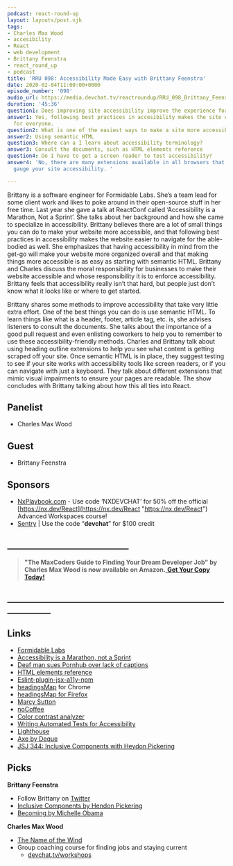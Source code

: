 ```yaml
---
podcast: react-round-up
layout: layouts/post.njk
tags:
- Charles Max Wood
- accesibility
- React
- web development
- Brittany Feenstra
- react_round_up
- podcast
title: 'RRU 098: Accessibility Made Easy with Brittany Feenstra'
date: 2020-02-04T11:00:00+0000
episode_number: '098'
audio_url: https://media.devchat.tv/reactroundup/RRU_098_Brittany_Feenstra.mp3
duration: '45:36'
question1: Does improving site accessibility improve the experience for everyone?
answer1: Yes, following best practices in accesibility makes the site easier to navigate
  for everyone.
question2: What is one of the easiest ways to make a site more accessible?
answer2: Using semantic HTML
question3: Where can a I learn about accessibility terminology?
answer3: Consult the documents, such as HTML elements reference
question4: Do I have to get a screen reader to test accessibility?
answer4: 'No, there are many extensions available in all browsers that can help you
  gauge your site accessibility. '

---
```

Brittany is a software engineer for Formidable Labs. She’s a team lead for some client work and likes to poke around in their open-source stuff in her free time. Last year she gave a talk at ReactConf called ‘Accessibility is a Marathon, Not a Sprint’. She talks about her background and how she came to specialize in accessibility. Brittany believes there are a lot of small things you can do to make your website more accessible, and that following best practices in accessibility makes the website easier to navigate for the able-bodied as well. She emphasizes that having accessibility in mind from the get-go will make your website more organized overall and that making things more accessible is as easy as starting with semantic HTML. Brittany and Charles discuss the moral responsibility for businesses to make their website accessible and whose responsibility it is to enforce accessibility. Brittany feels that accessibility really isn’t that hard, but people just don’t know what it looks like or where to get started.

Brittany shares some methods to improve accessibility that take very little extra effort. One of the best things you can do is use semantic HTML. To learn things like what is a header, footer, article tag, etc. is, she advises listeners to consult the documents. She talks about the importance of a good pull request and even enlisting coworkers to help you to remember to use these accessibility-friendly methods. Charles and Brittany talk about using heading outline extensions to help you see what content is getting scraped off your site. Once semantic HTML is in place, they suggest testing to see if your site works with accessibility tools like screen readers, or if you can navigate with just a keyboard. They talk about different extensions that mimic visual impairments to ensure your pages are readable. The show concludes with Brittany talking about how this all ties into React.

## Panelist

* Charles Max Wood

## Guest

* Brittany Feenstra

## Sponsors

* [NxPlaybook.com](http://nxplaybook.com/) - Use code ‘NXDEVCHAT’ for 50% off the official[ ](https://nx.dev/React)[https://nx.dev/React](https://nx.dev/React "https://nx.dev/React") Advanced Workspaces course!
* [Sentry](http://sentry.io/) | Use the code “**devchat**” for $100 credit

## **____________________________**

> **"The MaxCoders Guide to Finding Your Dream Developer Job" by Charles Max Wood is now available on Amazon.**[ **Get Your Copy Today!**](https://www.amazon.com/gp/product/B081MBL5C9/ref=as_li_ss_tl?ie=UTF8&linkCode=sl1&tag=devchattv-20&linkId=9d61363241636e2546ef46abba198746&language=en_US)

## **____________________________________________________________**

## Links

* [Formidable Labs](https://formidable.com/)
* [Accessibility is a Marathon, not a Sprint](https://www.youtube.com/watch?v=ONSD-t4gBb8)
* [Deaf man sues Pornhub over lack of captions](https://abcnews.go.com/US/deaf-man-sues-pornhub-lack-closed-captions/story?id=68354500)
* [HTML elements reference](https://developer.mozilla.org/en-US/docs/Web/HTML/Element)
* [Eslint-plugin-jsx-a11y-npm](https://www.npmjs.com/package/eslint-plugin-jsx-a11y)
* [headingsMap](https://chrome.google.com/webstore/detail/headingsmap/flbjommegcjonpdmenkdiocclhjacmbi?hl=en) for Chrome
* [headingsMap for Firefox](https://addons.mozilla.org/en-US/firefox/addon/headingsmap/)
* [Marcy Sutton](https://marcysutton.com/)
* [noCoffee](https://chrome.google.com/webstore/detail/nocoffee/jjeeggmbnhckmgdhmgdckeigabjfbddl/related)
* [Color contrast analyzer](https://chrome.google.com/webstore/detail/color-contrast-analyzer/dagdlcijhfbmgkjokkjicnnfimlebcll?hl=en)
* [Writing Automated Tests for Accessibility](https://www.deque.com/blog/writing-automated-tests-accessibility/)
* [Lighthouse](https://developers.google.com/web/tools/lighthouse/)
* [Axe by Deque](https://www.deque.com/axe/)
* [JSJ 344: Inclusive Components with Heydon Pickering](https://devchat.tv/js-jabber/jsj-344-inclusive-components-with-heydon-pickering/)

## Picks

**Brittany Feenstra**

* Follow Brittany on [Twitter](https://twitter.com/brittanyirl?lang=en)
* [Inclusive Components by Hendon Pickering](https://www.smashingmagazine.com/2019/11/inclusive-components-prerelease/)
* [Becoming by Michelle Obama](https://www.changinghands.com/book/9781524763138)

**Charles Max Wood**

* [The Name of the Wind](https://amzn.to/37Dy9xg)
* Group coaching course for finding jobs and staying current
  * [devchat.tv/workshops](https://devchat.tv/workshop)